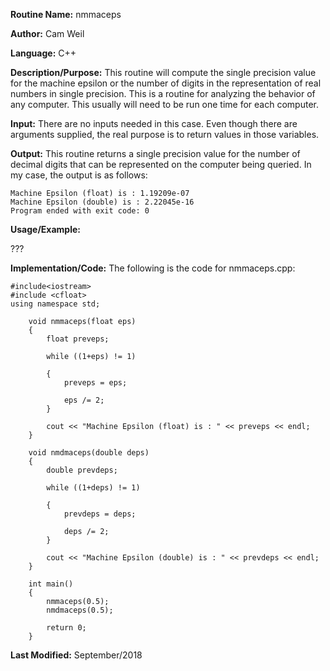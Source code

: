 **Routine Name:**           nmmaceps

**Author:** Cam Weil

**Language:** C++

**Description/Purpose:** This routine will compute the single precision value for the machine epsilon or the number of digits
in the representation of real numbers in single precision. This is a routine for analyzing the behavior of any computer. This
usually will need to be run one time for each computer.

**Input:** There are no inputs needed in this case. Even though there are arguments supplied, the real purpose is to
return values in those variables.

**Output:** This routine returns a single precision value for the number of decimal digits that can be represented on the
computer being queried. In my case, the output is as follows:
    
    Machine Epsilon (float) is : 1.19209e-07
    Machine Epsilon (double) is : 2.22045e-16
    Program ended with exit code: 0

**Usage/Example:**

???

**Implementation/Code:** The following is the code for nmmaceps.cpp:

    #include<iostream>
    #include <cfloat>
    using namespace std;

        void nmmaceps(float eps)
        {
            float preveps;
    
            while ((1+eps) != 1)
        
            {
                preveps = eps;
        
                eps /= 2;
            }
    
            cout << "Machine Epsilon (float) is : " << preveps << endl;
        }

        void nmdmaceps(double deps)
        {
            double prevdeps;
    
            while ((1+deps) != 1)
        
            {
                prevdeps = deps;
        
                deps /= 2;
            }
    
            cout << "Machine Epsilon (double) is : " << prevdeps << endl;
        }

        int main()
        {
            nmmaceps(0.5);
            nmdmaceps(0.5);
    
            return 0;
        }
        
**Last Modified:** September/2018
